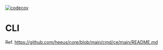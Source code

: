 [![codecov](https://codecov.io/gh/heeus/ce/branch/main/graph/badge.svg?token=FylcqUdTaR)](https://codecov.io/gh/heeus/ce)

# CLI

Ref. https://github.com/heeus/core/blob/main/cmd/ce/main/README.md